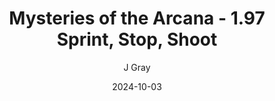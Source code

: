 ---
title: 'Mysteries of the Arcana - 1.97 Sprint, Stop, Shoot'
alt: 'Mysteries of the Arcana'
date: '2024-10-03'
author: 'J Gray'
artist: 'Keira'
---